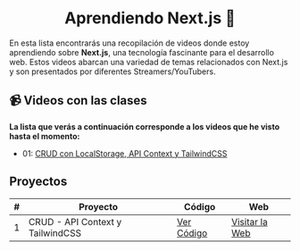<div style="text-align: center;">
  <h1>Aprendiendo Next.js 🌚</h1>
</div>

<p>En esta lista encontrarás una recopilación de videos donde estoy aprendiendo sobre <strong>Next.js</strong>, una tecnología fascinante para el desarrollo web. Estos videos abarcan una variedad de temas relacionados con Next.js y son presentados por diferentes Streamers/YouTubers.</p>

## 📹 Videos con las clases
<strong>La lista que verás a continuación corresponde a los videos que he visto hasta el momento:</strong>

<ul>
  <li>01: <a href="https://youtu.be/Ac9J_yyQqOI?si=JZ_mzV_NSRPS7qjs">CRUD con LocalStorage, API Context y TailwindCSS</a></li>
</ul>

## Proyectos

| # | Proyecto                                | Código                                                | Web                                 |
|---|----------------------------------------|-------------------------------------------------------|-------------------------------------|
| 1 | CRUD - API Context y TailwindCSS       | [Ver Código](https://github.com/AndrePonce3322/curso-nextjs/tree/main/projects/01-crud-nextjs) | [Visitar la Web](https://app-crud-nextjs.vercel.app) |
